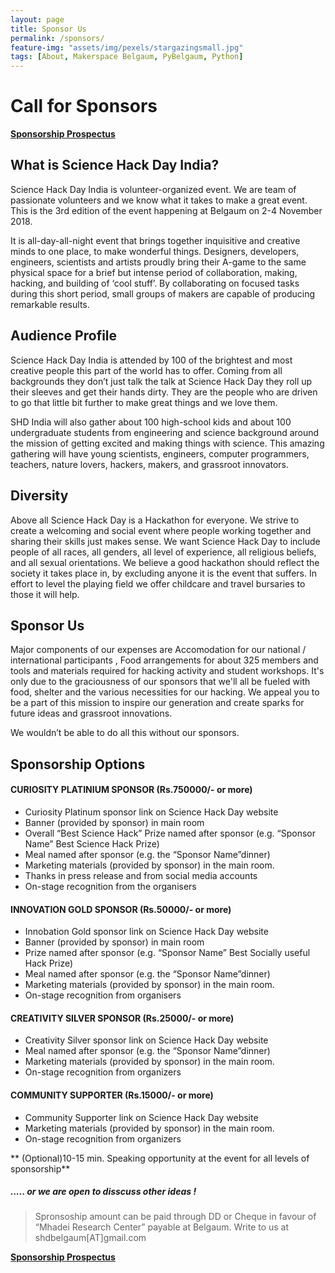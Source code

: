 ```yaml
---
layout: page
title: Sponsor Us
permalink: /sponsors/
feature-img: "assets/img/pexels/stargazingsmall.jpg"
tags: [About, Makerspace Belgaum, PyBelgaum, Python]
---
```


# Call for Sponsors

[**Sponsorship Prospectus**](https://github.com/ScienceHackDayIndia/sciencehackday.in/blob/master/assets/data/SHD-Belgaum-Sponsorship-2018.pdf "Sponsorship Prospectus")

## What is Science Hack Day India?

Science Hack Day India is volunteer-organized event. We are team of passionate volunteers and we know what it takes to make a great event. This is the 3rd edition of the event happening at Belgaum on 2-4 November 2018.

It is all-day-all-night event that brings together inquisitive and creative minds to one place, to make wonderful things. Designers, developers, engineers, scientists and artists proudly bring their A-game to the same physical space for a brief but intense period of collaboration, making, hacking, and building of ‘cool stuff’. By collaborating on focused tasks during this short period, small groups of makers are capable of producing remarkable results.

## Audience Profile

Science Hack Day India is attended by 100 of the brightest and most creative people this part of the world has to offer. Coming from all backgrounds they don’t just talk the talk at Science Hack Day they roll up their sleeves and get their hands dirty. They are the people who are driven to go that little bit further to make great things and we love them.

SHD India  will also gather about 100 high-school kids and about 100 undergraduate students from engineering and science background around the mission of getting excited and making things with science. This amazing gathering will have young scientists, engineers, computer programmers, teachers, nature lovers, hackers, makers,  and grassroot innovators. 

## Diversity

Above all Science Hack Day is a Hackathon for everyone. We strive to create a welcoming and social event where people working together and sharing their skills  just makes sense. We want Science Hack Day to include people of all races, all genders, all level of experience, all religious beliefs, and all sexual orientations. We believe a good hackathon should reflect the society it takes place in, by excluding anyone it is the event that suffers.  In effort to level the playing field we offer childcare and travel bursaries to those it will help.

## Sponsor Us


Major components of our expenses are Accomodation for our national / international  participants , Food arrangements for about 325 members  and tools and materials required for hacking activity and student workshops.
It's only due to the graciousness of our sponsors that  we'll all be fueled with food, shelter and the various necessities for our hacking. We appeal you to be a part of this mission to inspire our generation and create sparks  for future ideas and grassroot innovations. 

We wouldn’t be able to do all this without our sponsors.

## Sponsorship Options

#### CURIOSITY PLATINIUM SPONSOR (Rs.750000/- or more)

   * Curiosity Platinum sponsor link on Science Hack Day website
   * Banner (provided by sponsor) in main room
   * Overall “Best Science Hack” Prize named after sponsor (e.g. “Sponsor Name” Best Science Hack Prize)
   * Meal named after sponsor (e.g. the “Sponsor Name”dinner)
   * Marketing materials (provided by sponsor) in the main room.
   * Thanks in press release and from social media accounts
   * On-stage recognition from the organisers

#### INNOVATION GOLD SPONSOR (Rs.50000/- or more)

   * Innobation Gold sponsor link on Science Hack Day website
   * Banner (provided by sponsor) in main room
   * Prize named after sponsor (e.g. “Sponsor Name” Best Socially useful Hack Prize)
   * Meal named after sponsor (e.g. the “Sponsor Name”dinner)
   * Marketing materials (provided by sponsor) in the main room.
   * On-stage recognition from organisers

#### CREATIVITY SILVER SPONSOR (Rs.25000/- or more)

   * Creativity Silver sponsor link on Science Hack Day website
   * Meal named after sponsor (e.g. the “Sponsor Name”dinner)
   * Marketing materials (provided by sponsor) in the main room.
   * On-stage recognition from organizers

#### COMMUNITY SUPPORTER (Rs.15000/- or more)

   * Community Supporter link on Science Hack Day website
   * Marketing materials (provided by sponsor) in the main room.
   * On-stage recognition from organizers

 
 
 ** (Optional)10-15 min. Speaking opportunity at the event for all levels of sponsorship**

##### ..... or we are open to disscuss other ideas !


>Spronsoship amount can be paid through DD or Cheque in favour of
>“Mhadei Research Center” payable at Belgaum.
> Write to us at shdbelgaum[AT]gmail.com


[**Sponsorship Prospectus**](https://github.com/ScienceHackDayIndia/sciencehackday.in/blob/master/assets/data/SHD-Belgaum-Sponsorship-2018.pdf "Sponsorship Prospectus")



